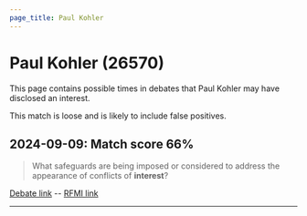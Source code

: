 ```yaml
---
page_title: Paul Kohler
---
```


# Paul Kohler  (26570)

This page contains possible times in debates that Paul Kohler may have disclosed an interest.

This match is loose and is likely to include false positives. 



## 2024-09-09: Match score 66%

>What safeguards are being imposed or considered to address the appearance of conflicts of **interest**?

[Debate link](https://www.theyworkforyou.com/debates/?id=2024-09-09b.577.5)  --  [RFMI link](https://www.theyworkforyou.com/mp/26570/register)


---

